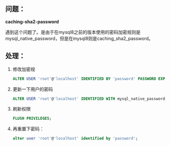 ## 问题：

**caching-sha2-password**

遇到这个问题了。是由于在mysql8之前的版本使用的密码加密规则是mysql_native_password，但是在mysql8则是caching_sha2_password。



## 处理：

1. 修改加密规 

   ```sql
   ALTER USER 'root'@'localhost' IDENTIFIED BY 'password' PASSWORD EXPIRE NEVER; 
   ```

2. 更新一下用户的密码

   ```sql
   ALTER USER 'root'@'localhost' IDENTIFIED WITH mysql_native_password BY 'password'; 
   ```

3. 刷新权限

   ```sql
   FLUSH PRIVILEGES; 
   ```

4. 再重置下密码：

   ```sql
   alter user 'root'@'localhost' identified by 'password';
   ```

   

